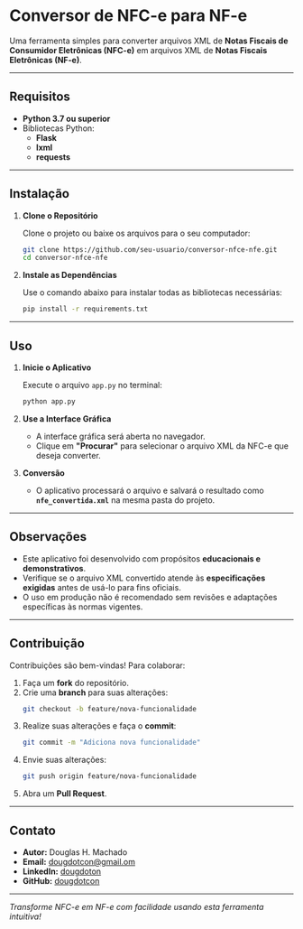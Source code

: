 # Conversor de NFC-e para NF-e

Uma ferramenta simples para converter arquivos XML de **Notas Fiscais de Consumidor Eletrônicas (NFC-e)** em arquivos XML de **Notas Fiscais Eletrônicas (NF-e)**.

---

## Requisitos

- **Python 3.7 ou superior**
- Bibliotecas Python:
  - **Flask**
  - **lxml**
  - **requests**

---

## Instalação

1. **Clone o Repositório**

   Clone o projeto ou baixe os arquivos para o seu computador:

   ```bash
   git clone https://github.com/seu-usuario/conversor-nfce-nfe.git
   cd conversor-nfce-nfe
   ```

2. **Instale as Dependências**

   Use o comando abaixo para instalar todas as bibliotecas necessárias:

   ```bash
   pip install -r requirements.txt
   ```

---

## Uso

1. **Inicie o Aplicativo**

   Execute o arquivo `app.py` no terminal:

   ```bash
   python app.py
   ```

2. **Use a Interface Gráfica**

   - A interface gráfica será aberta no navegador.
   - Clique em **"Procurar"** para selecionar o arquivo XML da NFC-e que deseja converter.

3. **Conversão**

   - O aplicativo processará o arquivo e salvará o resultado como **`nfe_convertida.xml`** na mesma pasta do projeto.

---

## Observações

- Este aplicativo foi desenvolvido com propósitos **educacionais e demonstrativos**.
- Verifique se o arquivo XML convertido atende às **especificações exigidas** antes de usá-lo para fins oficiais.
- O uso em produção não é recomendado sem revisões e adaptações específicas às normas vigentes.

---

## Contribuição

Contribuições são bem-vindas! Para colaborar:

1. Faça um **fork** do repositório.
2. Crie uma **branch** para suas alterações:
   ```bash
   git checkout -b feature/nova-funcionalidade
   ```
3. Realize suas alterações e faça o **commit**:
   ```bash
   git commit -m "Adiciona nova funcionalidade"
   ```
4. Envie suas alterações:
   ```bash
   git push origin feature/nova-funcionalidade
   ```
5. Abra um **Pull Request**.

---

## Contato

- **Autor:** Douglas H. Machado  
- **Email:** [dougdotcon@gmail.om](mailto:dougdotcon@gmail.om)  
- **LinkedIn:** [dougdoton](https://www.linkedin.com/in/dougdoton/)  
- **GitHub:** [dougdotcon](https://github.com/dougdotcon)

---

*Transforme NFC-e em NF-e com facilidade usando esta ferramenta intuitiva!*
